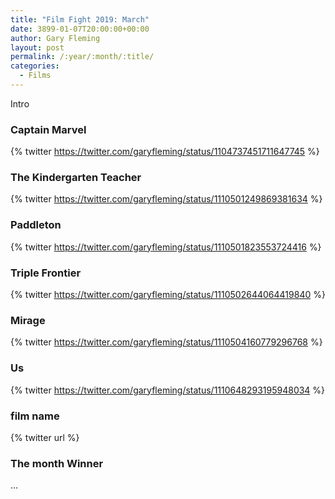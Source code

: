 ```yaml
---
title: "Film Fight 2019: March"
date: 3899-01-07T20:00:00+00:00
author: Gary Fleming
layout: post
permalink: /:year/:month/:title/
categories:
  - Films
---
```


Intro

### Captain Marvel

{% twitter https://twitter.com/garyfleming/status/1104737451711647745 %}

### The Kindergarten Teacher

{% twitter https://twitter.com/garyfleming/status/1110501249869381634 %}

### Paddleton

{% twitter https://twitter.com/garyfleming/status/1110501823553724416 %}

### Triple Frontier

{% twitter https://twitter.com/garyfleming/status/1110502644064419840 %}

### Mirage

{% twitter https://twitter.com/garyfleming/status/1110504160779296768 %}

### Us

{% twitter https://twitter.com/garyfleming/status/1110648293195948034 %}

### film name

{% twitter url %}


### The month Winner

...
